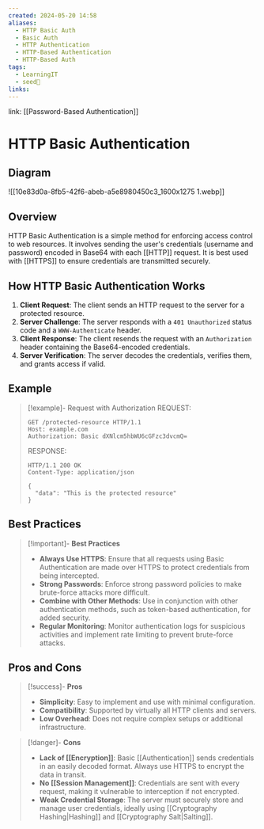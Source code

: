 ```yaml
---
created: 2024-05-20 14:58
aliases:
  - HTTP Basic Auth
  - Basic Auth
  - HTTP Authentication
  - HTTP-Based Authentication
  - HTTP-Based Auth
tags:
  - LearningIT
  - seed🌱
links:
---
```


link: [[Password-Based Authentication]]

# HTTP Basic Authentication

## Diagram

![[10e83d0a-8fb5-42f6-abeb-a5e8980450c3_1600x1275 1.webp]]
## Overview

HTTP Basic Authentication is a simple method for enforcing access control to web resources. It involves sending the user's credentials (username and password) encoded in Base64 with each [[HTTP]] request. It is best used with [[HTTPS]] to ensure credentials are transmitted securely.

## How HTTP Basic Authentication Works

1. **Client Request**: The client sends an HTTP request to the server for a protected resource.
2. **Server Challenge**: The server responds with a `401 Unauthorized` status code and a `WWW-Authenticate` header.
3. **Client Response**: The client resends the request with an `Authorization` header containing the Base64-encoded credentials.
4. **Server Verification**: The server decodes the credentials, verifies them, and grants access if valid.

## Example

> [!example]- Request with Authorization
> REQUEST:
> ```http
> GET /protected-resource HTTP/1.1
> Host: example.com
> Authorization: Basic dXNlcm5hbWU6cGFzc3dvcmQ=
> ```
>
> RESPONSE:
> ``` http
> HTTP/1.1 200 OK
> Content-Type: application/json
> 
> {
>   "data": "This is the protected resource"
> }
> ```


## Best Practices

> [!important]- **Best Practices**
> 
> - **Always Use HTTPS**: Ensure that all requests using Basic Authentication are made over HTTPS to protect credentials from being intercepted.
> - **Strong Passwords**: Enforce strong password policies to make brute-force attacks more difficult.
> - **Combine with Other Methods**: Use in conjunction with other authentication methods, such as token-based authentication, for added security.
> - **Regular Monitoring**: Monitor authentication logs for suspicious activities and implement rate limiting to prevent brute-force attacks.

## Pros and Cons

> [!success]- **Pros**
> 
> - **Simplicity**: Easy to implement and use with minimal configuration.
> - **Compatibility**: Supported by virtually all HTTP clients and servers.
> - **Low Overhead**: Does not require complex setups or additional infrastructure.

> [!danger]- **Cons**
> 
> - **Lack of [[Encryption]]**: Basic [[Authentication]] sends credentials in an easily decoded format. Always use HTTPS to encrypt the data in transit.
> - **No [[Session Management]]**: Credentials are sent with every request, making it vulnerable to interception if not encrypted.
> - **Weak Credential Storage**: The server must securely store and manage user credentials, ideally using [[Cryptography Hashing|Hashing]] and [[Cryptography Salt|Salting]].